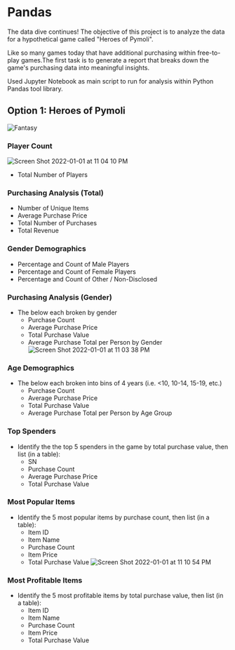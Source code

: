 # Pandas



The data dive continues!
The objective of this project is to analyze the data for a hypothetical  game called "Heroes of Pymoli".

Like so many games today that have additional purchasing within free-to-play games.The first task is to generate a report that breaks down the game's purchasing data into meaningful insights.



Used Jupyter Notebook as main script to run for analysis within Python Pandas tool library.


## Option 1: Heroes of Pymoli

![Fantasy](Images/Fantasy.png)


### Player Count
![Screen Shot 2022-01-01 at 11 04 10 PM](https://user-images.githubusercontent.com/33403205/149123378-94a933ca-379d-4bf5-bfc9-194d6d634ca7.png)

* Total Number of Players

### Purchasing Analysis (Total)

* Number of Unique Items
* Average Purchase Price
* Total Number of Purchases
* Total Revenue

### Gender Demographics

* Percentage and Count of Male Players
* Percentage and Count of Female Players
* Percentage and Count of Other / Non-Disclosed

### Purchasing Analysis (Gender)

* The below each broken by gender
  * Purchase Count
  * Average Purchase Price
  * Total Purchase Value
  * Average Purchase Total per Person by Gender
![Screen Shot 2022-01-01 at 11 03 38 PM](https://user-images.githubusercontent.com/33403205/149123425-83f64d95-0c34-4ffc-b976-31532d2abed5.png)

### Age Demographics

* The below each broken into bins of 4 years (i.e. &lt;10, 10-14, 15-19, etc.)
  * Purchase Count
  * Average Purchase Price
  * Total Purchase Value
  * Average Purchase Total per Person by Age Group

### Top Spenders

* Identify the the top 5 spenders in the game by total purchase value, then list (in a table):
  * SN
  * Purchase Count
  * Average Purchase Price
  * Total Purchase Value

### Most Popular Items

* Identify the 5 most popular items by purchase count, then list (in a table):
  * Item ID
  * Item Name
  * Purchase Count
  * Item Price
  * Total Purchase Value
![Screen Shot 2022-01-01 at 11 10 54 PM](https://user-images.githubusercontent.com/33403205/149123289-57c5ab33-2a56-46b4-84ee-deff9287f2c2.png)

### Most Profitable Items

* Identify the 5 most profitable items by total purchase value, then list (in a table):
  * Item ID
  * Item Name
  * Purchase Count
  * Item Price
  * Total Purchase Value




